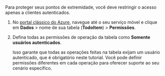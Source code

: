 
Para proteger seus pontos de extremidade, você deve restringir o acesso apenas a clientes autenticados.

1. No [portal clássico do Azure](https://manage.windowsazure.com/), navegue até o seu serviço móvel e clique em **Dados** > nome de sua tabela (**TodoItem**) > **Permissões**. 

2. Defina todas as permissões de operação da tabela como **Somente usuários autenticados**.

	 Isso garante que todas as operações feitas na tabela exijam um usuário autenticado, que é obrigatório neste tutorial. Você pode definir permissões diferentes em cada operação para oferecer suporte ao seu cenário específico.

<!---HONumber=AcomDC_1203_2015-->